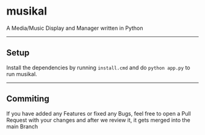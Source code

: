 # musikal
A Media/Music Display and Manager written in Python

---

## Setup

Install the dependencies by running `install.cmd` and do `python app.py` to run musikal.

---

## Commiting

If you have added any Features or fixed any Bugs, feel free to open a Pull Request with your changes and after we review it, it gets merged into the main Branch
